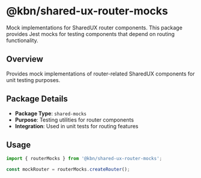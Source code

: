 # @kbn/shared-ux-router-mocks

Mock implementations for SharedUX router components. This package provides Jest mocks for testing components that depend on routing functionality.

## Overview

Provides mock implementations of router-related SharedUX components for unit testing purposes.

## Package Details

- **Package Type**: `shared-mocks`
- **Purpose**: Testing utilities for router components
- **Integration**: Used in unit tests for routing features

## Usage

```typescript
import { routerMocks } from '@kbn/shared-ux-router-mocks';

const mockRouter = routerMocks.createRouter();
```
